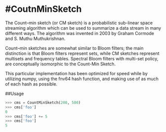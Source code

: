 #CoutnMinSketch
==============
The Count–min sketch (or CM sketch) is a probabilistic sub-linear space streaming algorithm which can be used to summarize a data stream in many different ways. The algorithm was invented in 2003 by Graham Cormode and S. Muthu Muthukrishnan.

Count–min sketches are somewhat similar to Bloom filters; the main distinction is that Bloom filters represent sets, while CM sketches represent multisets and frequency tables. Spectral Bloom filters with multi-set policy, are conceptually isomorphic to the Count-Min Sketch.

This particular implementation has been optimized for speed while by utilizing numpy, using the fnv64 hash function, and making use of as much of each hash as possible.

##Usage
```python
>>> cms = CountMinSketch(200, 500)
>>> cms['foo']
0
>>> cms['foo'] += 5
>>> cms['foo']
5
```
